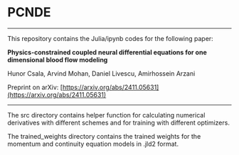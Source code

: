 # PCNDE

---

This repository contains the Julia/ipynb codes for the following paper:

**Physics-constrained coupled neural differential equations for one dimensional blood flow modeling**

Hunor Csala, Arvind Mohan, Daniel Livescu, Amirhossein Arzani

Preprint on arXiv: [https://arxiv.org/abs/2411.05631](https://arxiv.org/abs/2411.05631)

---


The src directory contains helper function for calculating numerical derivatives with different schemes and for training with different optimizers.

The trained_weights directory contains the trained weights for the momentum and continuity equation models in .jld2 format.
